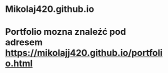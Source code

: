 # Mikolaj420.github.io
# Portfolio mozna znaleźć pod adresem https://mikolajj420.github.io/portfolio.html
